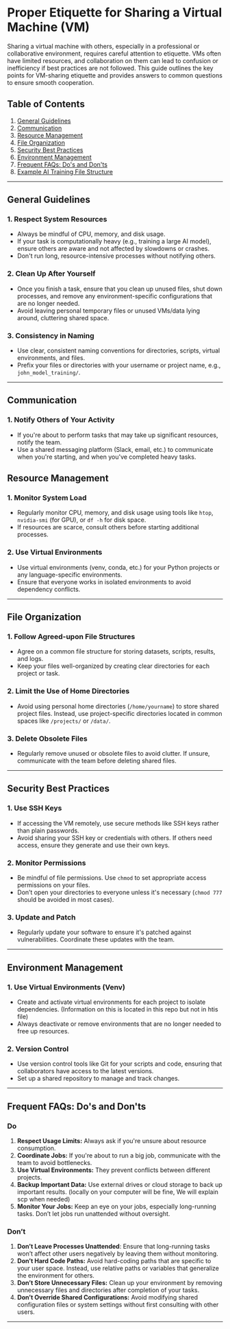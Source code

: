 
# Proper Etiquette for Sharing a Virtual Machine (VM)

Sharing a virtual machine with others, especially in a professional or collaborative environment, requires careful attention to etiquette. VMs often have limited resources, and collaboration on them can lead to confusion or inefficiency if best practices are not followed. This guide outlines the key points for VM-sharing etiquette and provides answers to common questions to ensure smooth cooperation.

## Table of Contents

1. [General Guidelines](#general-guidelines)
2. [Communication](#communication)
3. [Resource Management](#resource-management)
4. [File Organization](#file-organization)
5. [Security Best Practices](#security-best-practices)
6. [Environment Management](#environment-management)
7. [Frequent FAQs: Do's and Don'ts](#frequent-faqs-dos-and-donts)
8. [Example AI Training File Structure](#example-ai-training-file-structure)

---

## General Guidelines

### 1. Respect System Resources
- Always be mindful of CPU, memory, and disk usage.
- If your task is computationally heavy (e.g., training a large AI model), ensure others are aware and not affected by slowdowns or crashes.
- Don't run long, resource-intensive processes without notifying others.

### 2. Clean Up After Yourself
- Once you finish a task, ensure that you clean up unused files, shut down processes, and remove any environment-specific configurations that are no longer needed.
- Avoid leaving personal temporary files or unused VMs/data lying around, cluttering shared space.

### 3. Consistency in Naming
- Use clear, consistent naming conventions for directories, scripts, virtual environments, and files.
- Prefix your files or directories with your username or project name, e.g., `john_model_training/`.

---

## Communication

### 1. Notify Others of Your Activity
- If you're about to perform tasks that may take up significant resources, notify the team.
- Use a shared messaging platform (Slack, email, etc.) to communicate when you're starting, and when you've completed heavy tasks.

## Resource Management

### 1. Monitor System Load
- Regularly monitor CPU, memory, and disk usage using tools like `htop`, `nvidia-smi` (for GPU), or `df -h` for disk space.
- If resources are scarce, consult others before starting additional processes.

### 2. Use Virtual Environments
- Use virtual environments (venv, conda, etc.) for your Python projects or any language-specific environments.
- Ensure that everyone works in isolated environments to avoid dependency conflicts.

---

## File Organization

### 1. Follow Agreed-upon File Structures
- Agree on a common file structure for storing datasets, scripts, results, and logs.
- Keep your files well-organized by creating clear directories for each project or task.

### 2. Limit the Use of Home Directories
- Avoid using personal home directories (`/home/yourname`) to store shared project files. Instead, use project-specific directories located in common spaces like `/projects/` or `/data/`.

### 3. Delete Obsolete Files
- Regularly remove unused or obsolete files to avoid clutter. If unsure, communicate with the team before deleting shared files.

---
## Security Best Practices

### 1. Use SSH Keys
- If accessing the VM remotely, use secure methods like SSH keys rather than plain passwords.
- Avoid sharing your SSH key or credentials with others. If others need access, ensure they generate and use their own keys.

### 2. Monitor Permissions
- Be mindful of file permissions. Use `chmod` to set appropriate access permissions on your files.
- Don’t open your directories to everyone unless it's necessary (`chmod 777` should be avoided in most cases).

### 3. Update and Patch
- Regularly update your software to ensure it's patched against vulnerabilities. Coordinate these updates with the team.

---

## Environment Management

### 1. Use Virtual Environments (Venv)
- Create and activate virtual environments for each project to isolate dependencies. (Information on this is located in this repo but not in htis file)
- Always deactivate or remove environments that are no longer needed to free up resources.



### 2. Version Control
- Use version control tools like Git for your scripts and code, ensuring that collaborators have access to the latest versions.
- Set up a shared repository to manage and track changes.

---

## Frequent FAQs: Do's and Don'ts

### **Do**  
1. **Respect Usage Limits:** Always ask if you're unsure about resource consumption.
2. **Coordinate Jobs:** If you're about to run a big job, communicate with the team to avoid bottlenecks.
3. **Use Virtual Environments:** They prevent conflicts between different projects.
4. **Backup Important Data:** Use external drives or cloud storage to back up important results. (locally on your computer will be fine, We will explain scp when needed)
5. **Monitor Your Jobs:** Keep an eye on your jobs, especially long-running tasks. Don’t let jobs run unattended without oversight.

### **Don’t**
1. **Don’t Leave Processes Unattended**: Ensure that long-running tasks won’t affect other users negatively by leaving them without monitoring.
2. **Don’t Hard Code Paths:** Avoid hard-coding paths that are specific to your user space. Instead, use relative paths or variables that generalize the environment for others.
3. **Don’t Store Unnecessary Files:** Clean up your environment by removing unnecessary files and directories after completion of your tasks.
4. **Don’t Override Shared Configurations:** Avoid modifying shared configuration files or system settings without first consulting with other users.

---


